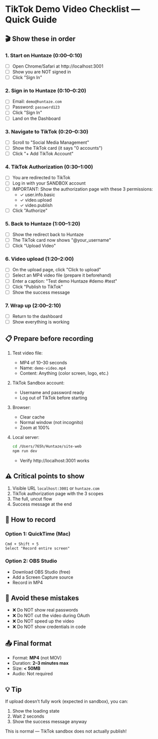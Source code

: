 # TikTok Demo Video Checklist — Quick Guide

## 🎬 Show these in order

### 1. Start on Huntaze (0:00–0:10)
- [ ] Open Chrome/Safari at http://localhost:3001
- [ ] Show you are NOT signed in
- [ ] Click "Sign In"

### 2. Sign in to Huntaze (0:10–0:20)
- [ ] Email: `demo@huntaze.com`
- [ ] Password: `password123`
- [ ] Click "Sign In"
- [ ] Land on the Dashboard

### 3. Navigate to TikTok (0:20–0:30)
- [ ] Scroll to "Social Media Management"
- [ ] Show the TikTok card (it says "0 accounts")
- [ ] Click "+ Add TikTok Account"

### 4. TikTok Authorization (0:30–1:00)
- [ ] You are redirected to TikTok
- [ ] Log in with your SANDBOX account
- [ ] IMPORTANT: Show the authorization page with these 3 permissions:
  - ✓ user.info.basic
  - ✓ video.upload
  - ✓ video.publish
- [ ] Click "Authorize"

### 5. Back to Huntaze (1:00–1:20)
- [ ] Show the redirect back to Huntaze
- [ ] The TikTok card now shows "@your_username"
- [ ] Click "Upload Video"

### 6. Video upload (1:20–2:00)
- [ ] On the upload page, click "Click to upload"
- [ ] Select an MP4 video file (prepare it beforehand)
- [ ] Enter a caption: "Test demo Huntaze #demo #test"
- [ ] Click "Publish to TikTok"
- [ ] Show the success message

### 7. Wrap up (2:00–2:10)
- [ ] Return to the dashboard
- [ ] Show everything is working

## 📋 Prepare before recording

1. Test video file:
   - MP4 of 10–30 seconds
   - Name: `demo-video.mp4`
   - Content: Anything (color screen, logo, etc.)

2. TikTok Sandbox account:
   - Username and password ready
   - Log out of TikTok before starting

3. Browser:
   - Clear cache
   - Normal window (not incognito)
   - Zoom at 100%

4. Local server:
   ```bash
   cd /Users/765h/Huntaze/site-web
   npm run dev
   ```
   - Verify http://localhost:3001 works

## ⚠️ Critical points to show

1. Visible URL `localhost:3001` or `huntaze.com`
2. TikTok authorization page with the 3 scopes
3. The full, uncut flow
4. Success message at the end

## 🎥 How to record

### Option 1: QuickTime (Mac)
```
Cmd + Shift + 5
Select "Record entire screen"
```

### Option 2: OBS Studio
- Download OBS Studio (free)
- Add a Screen Capture source
- Record in MP4

## 🚫 Avoid these mistakes

- ❌ Do NOT show real passwords
- ❌ Do NOT cut the video during OAuth
- ❌ Do NOT speed up the video
- ❌ Do NOT show credentials in code

## 📤 Final format

- Format: **MP4** (not MOV)
- Duration: **2–3 minutes max**
- Size: **< 50MB**
- Audio: Not required

## 💡 Tip

If upload doesn’t fully work (expected in sandbox), you can:
1. Show the loading state 
2. Wait 2 seconds
3. Show the success message anyway

This is normal — TikTok sandbox does not actually publish!
